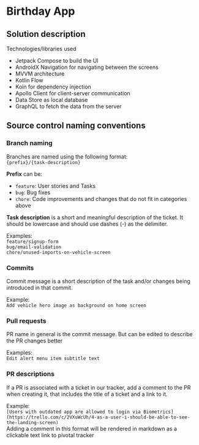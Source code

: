 # Birthday App

## Solution description

Technologies/libraries used
- Jetpack Compose to build the UI
- AndroidX Navigation for navigating between the screens
- MVVM architecture
- Kotlin Flow
- Koin for dependency injection
- Apollo Client for client-server communication
- Data Store as local database
- GraphQL to fetch the data from the server


## Source control naming conventions

### Branch naming

Branches are named using the following format: <br/>
`{prefix}/{task-description}`

**Prefix** can be:
- `feature`: User stories and Tasks
- `bug`: Bug fixes
- `chore`: Code improvements and changes that do not fit in categories above

**Task description** is a short and meaningful description of the ticket. It should be lowercase and should use dashes (-) as the delimiter.

Examples: <br/>
`feature/signup-form` <br/>
`bug/email-validation` <br/>
`chore/unused-imports-on-vehicle-screen` <br/>

### Commits

Commit message is a short description of the task and/or changes being introduced in that commit.

Example: <br/>
`Add vehicle hero image as background on home screen`

### Pull requests

PR name in general is the commit message. But can be edited to describe the PR changes better

Examples:<br/>
`Edit alert menu item subtitle text`

### PR descriptions

If a PR is associated with a ticket in our tracker, add a comment to the PR when creating it, that includes the title of a ticket and a link to it.

Example:<br/>
`[Users with outdated app are allowed to login via Biometrics](https://trello.com/c/2VXuWcUh/4-as-a-user-i-should-be-able-to-see-the-landing-screen)`<br/>
Adding a comment in this format will be rendered in markdown as a clickable text link to pivotal tracker